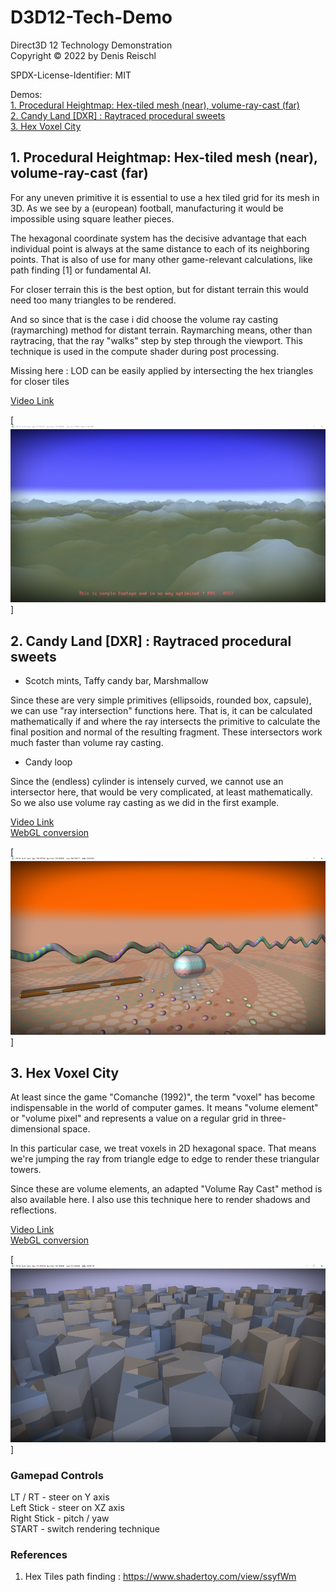 # D3D12-Tech-Demo
Direct3D 12 Technology Demonstration<br>
Copyright © 2022 by Denis Reischl<br>

SPDX-License-Identifier: MIT<br>

Demos:  
[1. Procedural Heightmap: Hex-tiled mesh (near), volume-ray-cast (far)](#demo1) <br>
[2. Candy Land [DXR] : Raytraced procedural sweets](#demo2) <br>
[3. Hex Voxel City](#demo3) <br>
    
<a name="demo1"/>

## 1. Procedural Heightmap: Hex-tiled mesh (near), volume-ray-cast (far)

For any uneven primitive it is essential to use a hex tiled grid for its mesh in 3D. As we see by a (european) football, manufacturing it would be impossible using square leather pieces.

The hexagonal coordinate system has the decisive advantage that each individual point is always at the same distance to each of its neighboring points. That is also of use for many other game-relevant calculations, like path finding [1] or fundamental AI.

For closer terrain this is the best option, but for distant terrain this would need too many triangles to be rendered.

And so since that is the case i did choose the volume ray casting (raymarching) method for distant terrain. Raymarching means, other than raytracing, that the ray "walks" step by step through the viewport. This technique is used in the compute shader during post processing.

Missing here : LOD can be easily applied by intersecting the hex triangles for closer tiles

[Video Link](https://youtu.be/DTHR7ZxROHY "Youtube") <br>

[<img src="https://github.com/EisernSchild/D3D12-Tech-Demo/blob/main/media/Proc_heightmap_01.PNG">]

<a name="demo2"/>

## 2. Candy Land [DXR] : Raytraced procedural sweets

* Scotch mints, Taffy candy bar, Marshmallow

Since these are very simple primitives (ellipsoids, rounded box, capsule), we can use "ray intersection" functions here. That is, it can be calculated mathematically if and where the ray intersects the primitive to calculate the final position and normal of the resulting fragment. These intersectors work much faster than volume ray casting.

* Candy loop

Since the (endless) cylinder is intensely curved, we cannot use an intersector here, that would be very complicated, at least mathematically. So we also use volume ray casting as we did in the first example.

[Video Link](https://youtu.be/SRQhpNWdLUs "Youtube") <br>
[WebGL conversion](https://www.shadertoy.com/view/fdKfDc "Shadertoy") <br>

[<img src="https://github.com/EisernSchild/D3D12-Tech-Demo/blob/main/media/Candy_land_03.PNG">]

<a name="demo3"/>

## 3. Hex Voxel City

At least since the game "Comanche (1992)", the term "voxel" has become indispensable in the world of computer games. It means "volume element" or "volume pixel" and represents a value on a regular grid in three-dimensional space.

In this particular case, we treat voxels in 2D hexagonal space. That means we're jumping the ray from triangle edge to edge to render these triangular towers.

Since these are volume elements, an adapted "Volume Ray Cast" method is also available here. I also use this technique here to render shadows and reflections.

[Video Link](https://youtu.be/FDus7ldWWq0 "Youtube") <br>
[WebGL conversion](https://www.shadertoy.com/view/fl3cDr "Shadertoy") <br>

[<img src="https://github.com/EisernSchild/D3D12-Tech-Demo/blob/main/media/Hex_city_01.PNG">]

### Gamepad Controls

LT / RT - steer on Y axis<br>
Left Stick - steer on XZ axis<br>
Right Stick - pitch / yaw<br>
START - switch rendering technique<br>

### References

1. Hex Tiles path finding : https://www.shadertoy.com/view/ssyfWm <br>

